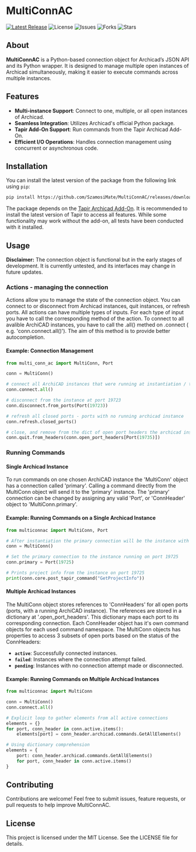 # MultiConnAC

[![Latest Release](https://img.shields.io/github/v/release/SzamosiMate/MultiConnAC?cacheSeconds=60)](https://github.com/SzamosiMate/MultiConnAC/releases/latest) 
![License](https://img.shields.io/github/license/SzamosiMate/MultiConnAC) 
![Issues](https://img.shields.io/github/issues/SzamosiMate/MultiConnAC) 
![Forks](https://img.shields.io/github/forks/SzamosiMate/MultiConnAC) 
![Stars](https://img.shields.io/github/stars/SzamosiMate/MultiConnAC)

## About

**MultiConnAC** is a Python-based connection object for Archicad’s JSON API and its Python wrapper. It is designed to manage multiple open instances of Archicad simultaneously, making it easier to execute commands across multiple instances.

## Features

- **Multi-instance Support**: Connect to one, multiple, or all open instances of Archicad.
- **Seamless Integration**: Utilizes Archicad's official Python package.
- **Tapir Add-On Support**: Run commands from the Tapir Archicad Add-On.
- **Efficient I/O Operations**: Handles connection management using concurrent or asynchronous code.

## Installation

You can install the latest version of the package from the following link using `pip`:

```bash
pip install https://github.com/SzamosiMate/MultiConnAC/releases/download/v0.1.0-alpha/multi_conn_ac-0.1.0-py3-none-any.whl
```

The package depends on the [Tapir Archicad Add-On](https://github.com/ENZYME-APD/tapir-archicad-automation?tab=readme-ov-file). It is recommended to install the latest version of Tapir to access all features. While some functionality may work without the add-on, all tests have been conducted with it installed.

## Usage

**Disclaimer:** The connection object is functional but in the early stages of development. It is currently untested, and its interfaces may change in future updates.

### Actions - managing the connection
Actions allow you to manage the state of the connection object. You can connect to or disconnect from Archicad instances, quit instances, or refresh ports. All actions can have multiple types of inputs. For each type of input you have to call the corresponding method of the action. To connect to all avalible ArchiCAD instances, you have to call the .all() methed on .connect ( e.g. 'conn.connect.all()'). The aim of this method is to provide better autocompletion.

#### Example: Connection Management
```python 
from multi_conn_ac import MultiConn, Port

conn = MultiConn()

# connect all ArchiCAD instances that were running at instantiation / the last refresh
conn.connect.all()

# disconnect from the instance at port 19723   
conn.disconnect.from_ports(Port(19723))

# refresh all closed ports - ports with no running archicad instance   
conn.refresh.closed_ports()

# close, and remove from the dict of open port headers the archicad instance specified by ConnHeader
conn.quit.from_headers(conn.open_port_headers[Port(19735)])
```
### Running Commands

#### Single Archicad Instance

To run commands on one chosen ArchiCAD instance the 'MultiConn' object has a connection called 'primary'. Calling a command directly from the MultiConn object will send it to the 'primary' instance. The 'primary' connection can be changed by assigning any valid 'Port', or 'ConnHeader' object to 'MultiConn.primary'.

#### Example: Running Commands on a Single Archicad Instance
```python
from multiconnac import MultiConn, Port

# After instantiation the primary connection will be the instance with the lowest port number (probably 19723)
conn = MultiConn()

# Set the primary connection to the instance running on port 19725
conn.primary = Port(19725)

# Prints project info from the instance on port 19725
print(conn.core.post_tapir_command("GetProjectInfo"))
```

#### Multiple Archicad Instances

The MultiConn object stores references to 'ConnHeaders' for all open ports (ports, with a running ArchiCAD instance). The references are stored in a dictionary at '.open_port_headers'. This dictionary maps each port to its corresponding connection. Each ConnHeader object has it's own command objects for each used command namespace. The MultiConn objects has properties to access 3 subsets of open ports based on the status of the ConnHeaders: 

- **`active`**: Successfully connected instances.
- **`failed`**: Instances where the connection attempt failed.
- **`pending`**: Instances with no connection attempt made or disconnected.

#### Example: Running Commands on Multiple Archicad Instances

```python
from multiconnac import MultiConn

conn = MultiConn()
conn.connect.all()

# Explicit loop to gather elements from all active connections
elements = {}
for port, conn_header in conn.active.items():
    elements[port] = conn_header.archicad.commands.GetAllElements()

# Using dictionary comprehension
elements = {
    port: conn_header.archicad.commands.GetAllElements()
    for port, conn_header in conn.active.items()
}
```

## Contributing

Contributions are welcome! Feel free to submit issues, feature requests, or pull requests to help improve MultiConnAC.

## License

This project is licensed under the MIT License. See the LICENSE file for details.
